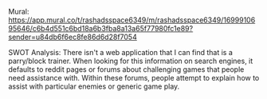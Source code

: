 Mural: https://app.mural.co/t/rashadsspace6349/m/rashadsspace6349/1699910695646/c6b4d551c6bd18a6b3fba8a13a65f77980fc1e89?sender=u84db6f6ec8fe86d6d28f7054

SWOT Analysis: There isn't a web application that I can find that is a parry/block trainer.
When looking for this information on search engines, it defaults to reddit pages or forums about challenging
games that people need assistance with. Within these forums, people attempt to explain how to assist with particular enemies or
generic game play.
